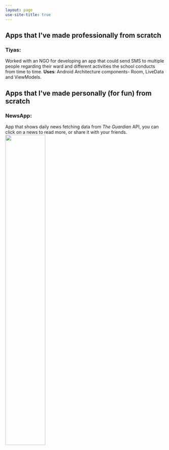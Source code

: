 ```yaml
---
layout: page
use-site-title: true
---
```


## Apps that I've made professionally from scratch
### Tiyas: 
Worked with an NGO for developing an app that could send SMS to multiple people regarding their ward and different activities the school conducts from time to time. 
**Uses**: Android Architecture components- Room, LiveData and ViewModels.
## Apps that I've made personally (for fun) from scratch
### NewsApp:
App that shows daily news fetching data from _The Guardian_ API, you can click on a news to read more, or share it with your friends.<br/>
<img src= "https://github.com/srishti-R/srishti-R.github.io/blob/master/ezgif.com-crop.gif" height="50%" width="50%">
